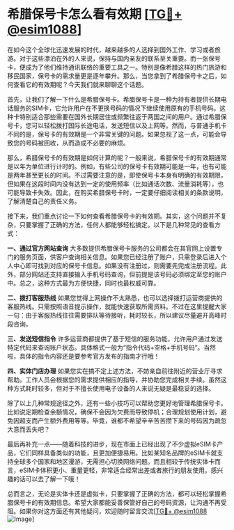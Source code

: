 # 希腊保号卡怎么看有效期 [[TG💪+ @esim1088](https://t.me/s/esim1088)]

在如今这个全球化迅速发展的时代，越来越多的人选择到国外工作、学习或者旅游。对于这些漂泊在外的人来说，保持与国内亲友的联系至关重要。而一张保号卡，便成为了他们维持通讯联络的重要工具之一。特别是像希腊这样的热门旅游和移民国家，保号卡的需求量更是逐年攀升。那么，当您拿到了希腊保号卡之后，如何查看它的有效期呢？今天我们就来聊聊这个话题。

首先，让我们了解一下什么是希腊保号卡。希腊保号卡是一种为持有者提供长期电话服务的SIM卡，它允许用户在不更换号码的情况下继续使用原有的手机号码。这种卡特别适合那些需要在国外长期居住或频繁往返于两国之间的用户。通过希腊保号卡，您可以轻松拨打国际长途电话，发送短信以及上网等。然而，与普通手机卡不同的是，保号卡的有效期是一个非常关键的问题。如果忽视了这一点，可能会导致您的号码被回收，从而造成不必要的麻烦。

那么，希腊保号卡的有效期是如何计算的呢？一般来说，希腊保号卡的有效期通常是以年为单位进行计时的。例如，有些公司的保号卡有效期可能是一年，也有可能是两年甚至更长的时间。不过需要注意的是，即使保号卡本身有明确的有效期限，但如果在这段时间内没有达到一定的使用频率（比如通话次数、流量消耗等），也可能导致卡失效。因此，在购买希腊保号卡时，一定要仔细阅读相关的条款说明，了解清楚自己的责任义务。

接下来，我们重点讨论一下如何查看希腊保号卡的有效期。其实，这个问题并不复杂，只要掌握了正确的方法，任何人都能够轻松搞定。以下是几种常见的查看方式：

**一、通过官方网站查询**
大多数提供希腊保号卡服务的公司都会在其官网上设置专门的服务页面，供客户查询相关信息。如果您已经注册了账户，只需登录后进入个人中心即可找到对应的保号卡信息。如果没有注册过，则需要先完成注册流程。此外，部分网站还支持直接输入手机号码查询，但前提是该号码必须绑定至您的账户中。总之，这种方式最为方便快捷，同时也最权威可靠。

**二、拨打客服热线**
如果您觉得上网操作不太熟悉，也可以选择拨打运营商提供的客服热线。只需按照语音提示操作，就能快速获取所需资料。不过在这里提醒大家一句：由于客服热线往往需要排队等待接听，耗时较长，所以建议尽量避开高峰时段咨询。

**三、发送短信指令**
许多运营商都提供了基于短信的服务功能，允许用户通过发送特定代码来查询账户状态。具体格式一般为“指令代码+空格+手机号码”。当然啦，具体的指令内容还是要参考官方发布的指南才行哦！

**四、实体门店办理**
如果您实在搞不定上述方法，不妨亲自前往附近的营业厅寻求帮助。工作人员会根据您的需求提供相应的指导，并协助您完成相关手续。虽然这种方式耗时较多，但对于不擅长使用电子设备的人来说无疑是最稳妥的选择。

除了以上几种常规途径之外，还有一些小技巧可以帮助您更好地管理希腊保号卡。比如说定期检查余额情况，确保不会因为欠费而导致停机；合理规划使用计划，避免因超支而产生额外费用等等。毕竟，谁都不希望辛辛苦苦攒下来的号码因为疏忽大意而丢失吧？

最后再补充一点——随着科技的进步，现在市面上已经出现了不少虚拟eSIM卡产品，它们同样具备类似的功能，且更加便捷易用。比如某知名品牌的eSIM卡就支持全球多个国家和地区漫游，无需担心切换网络问题。而且相较于传统实体卡而言，eSIM卡体积更小、重量更轻，非常适合经常出差或者旅行的朋友使用。感兴趣的话可以去了解一下哦！

总而言之，无论是实体卡还是虚拟卡，只要掌握了正确的方法，都可以轻松掌握希腊保号卡的有效期信息。希望大家都能妥善保管好自己的号码资源，让沟通不再受阻。如果你对这方面还有其他疑问，欢迎随时留言交流[[TG💪+ @esim1088](https://t.me/s/esim1088) ![Image](https://i.postimg.cc/4NQfJmqS/Snipaste-2025-05-13-00-14-12.png)]